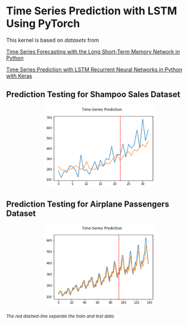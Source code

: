 # Time Series Prediction with LSTM Using PyTorch

This kernel is based on *datasets* from

[Time Series Forecasting with the Long Short-Term Memory Network in Python](https://machinelearningmastery.com/time-series-forecasting-long-short-term-memory-network-python/)

[Time Series Prediction with LSTM Recurrent Neural Networks in Python with Keras](https://machinelearningmastery.com/time-series-prediction-lstm-recurrent-neural-networks-python-keras/)

## Prediction Testing for Shampoo Sales Dataset
<p align="center">
<img src="img/img1.png" width="300px" />
</p>

## Prediction Testing for Airplane Passengers Dataset
<p align="center">
<img src="img/img2.png" width="300px" />
</p>

<small><i>The red dashed-line separate the train and test data</i></small>

